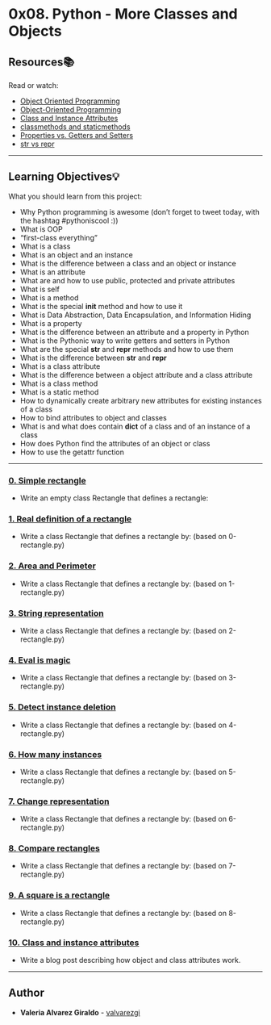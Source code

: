 # 0x08. Python - More Classes and Objects

## Resources:books:
Read or watch:
* [Object Oriented Programming](https://intranet.hbtn.io/rltoken/VlISluyXK-teEwwPCu2tlg)
* [Object-Oriented Programming](https://intranet.hbtn.io/rltoken/m_oP4NCbKTp9tKptvxWP_g)
* [Class and Instance Attributes](https://intranet.hbtn.io/rltoken/yRdxqVWRyGiu38i6oB4m4g)
* [classmethods and staticmethods](https://intranet.hbtn.io/rltoken/ce7aZMwzugNBFgfYxNxwCw)
* [Properties vs. Getters and Setters](https://intranet.hbtn.io/rltoken/PVFV8ka_Ii6h2rXBqAliMQ)
* [str vs repr](https://intranet.hbtn.io/rltoken/eYiDVsmlNHRZTrirAZ7Qtg)

---
## Learning Objectives:bulb:
What you should learn from this project:

* Why Python programming is awesome (don’t forget to tweet today, with the hashtag #pythoniscool :))
* What is OOP
* “first-class everything”
* What is a class
* What is an object and an instance
* What is the difference between a class and an object or instance
* What is an attribute
* What are and how to use public, protected and private attributes
* What is self
* What is a method
* What is the special __init__ method and how to use it
* What is Data Abstraction, Data Encapsulation, and Information Hiding
* What is a property
* What is the difference between an attribute and a property in Python
* What is the Pythonic way to write getters and setters in Python
* What are the special __str__ and __repr__ methods and how to use them
* What is the difference between __str__ and __repr__
* What is a class attribute
* What is the difference between a object attribute and a class attribute
* What is a class method
* What is a static method
* How to dynamically create arbitrary new attributes for existing instances of a class
* How to bind attributes to object and classes
* What is and what does contain __dict__ of a class and of an instance of a class
* How does Python find the attributes of an object or class
* How to use the getattr function

---

### [0. Simple rectangle](./0-rectangle.py)
* Write an empty class Rectangle that defines a rectangle:


### [1. Real definition of a rectangle](./1-rectangle.py)
* Write a class Rectangle that defines a rectangle by: (based on 0-rectangle.py)


### [2. Area and Perimeter](./2-rectangle.py)
* Write a class Rectangle that defines a rectangle by: (based on 1-rectangle.py)


### [3. String representation](./3-rectangle.py)
* Write a class Rectangle that defines a rectangle by: (based on 2-rectangle.py)


### [4. Eval is magic](./4-rectangle.py)
* Write a class Rectangle that defines a rectangle by: (based on 3-rectangle.py)


### [5. Detect instance deletion](./5-rectangle.py)
* Write a class Rectangle that defines a rectangle by: (based on 4-rectangle.py)


### [6. How many instances](./6-rectangle.py)
* Write a class Rectangle that defines a rectangle by: (based on 5-rectangle.py)


### [7. Change representation](./7-rectangle.py)
* Write a class Rectangle that defines a rectangle by: (based on 6-rectangle.py)


### [8. Compare rectangles](./8-rectangle.py)
* Write a class Rectangle that defines a rectangle by: (based on 7-rectangle.py)


### [9. A square is a rectangle](./9-rectangle.py)
* Write a class Rectangle that defines a rectangle by: (based on 8-rectangle.py)


### [10. Class and instance attributes](./101-nqueens.py)
* Write a blog post describing how object and class attributes work.


---

## Author
* **Valeria Alvarez Giraldo** - [valvarezgi](https://github.com/valvarezgi)